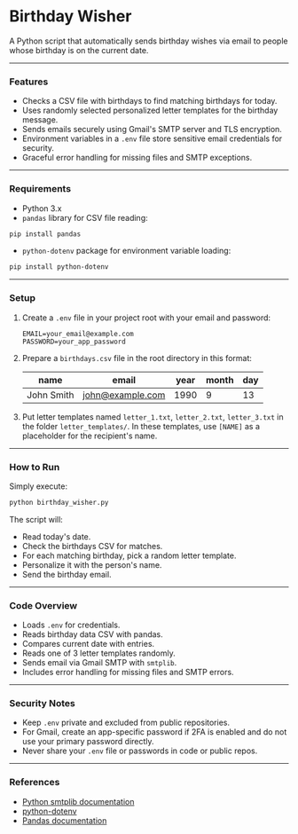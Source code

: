# Birthday Wisher

A Python script that automatically sends birthday wishes via email to people whose birthday is on the current date.

***

### Features
- Checks a CSV file with birthdays to find matching birthdays for today.  
- Uses randomly selected personalized letter templates for the birthday message.  
- Sends emails securely using Gmail's SMTP server and TLS encryption.  
- Environment variables in a `.env` file store sensitive email credentials for security.  
- Graceful error handling for missing files and SMTP exceptions.

***

### Requirements
- Python 3.x  
- `pandas` library for CSV file reading:

```bash
pip install pandas
```

- `python-dotenv` package for environment variable loading:

```bash
pip install python-dotenv
```

***

### Setup

1. Create a `.env` file in your project root with your email and password:

    ```
    EMAIL=your_email@example.com
    PASSWORD=your_app_password
    ```

2. Prepare a `birthdays.csv` file in the root directory in this format:
    
    | name       | email              | year | month | day |
    |------------|--------------------|------|-------|-----|
    | John Smith | john@example.com   | 1990 | 9     | 13  |

3. Put letter templates named `letter_1.txt`, `letter_2.txt`, `letter_3.txt` in the folder `letter_templates/`. In these templates, use `[NAME]` as a placeholder for the recipient's name.

***

### How to Run

Simply execute:

```bash
python birthday_wisher.py
```

The script will:
- Read today's date.
- Check the birthdays CSV for matches.
- For each matching birthday, pick a random letter template.
- Personalize it with the person's name.
- Send the birthday email.

***

### Code Overview

- Loads `.env` for credentials.  
- Reads birthday data CSV with pandas.  
- Compares current date with entries.  
- Reads one of 3 letter templates randomly.  
- Sends email via Gmail SMTP with `smtplib`.  
- Includes error handling for missing files and SMTP errors.

***

### Security Notes

- Keep `.env` private and excluded from public repositories.  
- For Gmail, create an app-specific password if 2FA is enabled and do not use your primary password directly.  
- Never share your `.env` file or passwords in code or public repos.

***

### References

- [Python smtplib documentation](https://docs.python.org/3/library/smtplib.html)  
- [python-dotenv](https://pypi.org/project/python-dotenv/)  
- [Pandas documentation](https://pandas.pydata.org/)  
